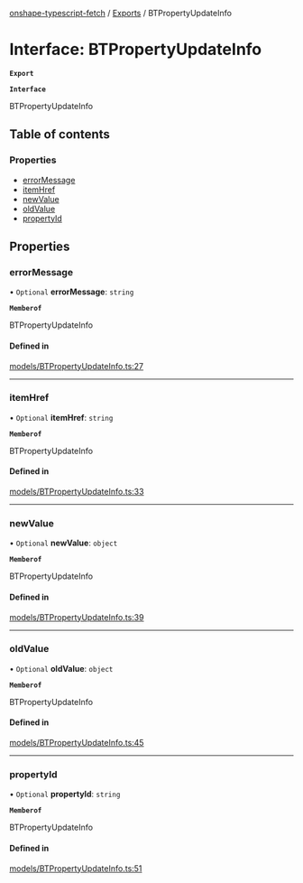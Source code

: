 [onshape-typescript-fetch](../README.md) / [Exports](../modules.md) / BTPropertyUpdateInfo

# Interface: BTPropertyUpdateInfo

**`Export`**

**`Interface`**

BTPropertyUpdateInfo

## Table of contents

### Properties

- [errorMessage](BTPropertyUpdateInfo.md#errormessage)
- [itemHref](BTPropertyUpdateInfo.md#itemhref)
- [newValue](BTPropertyUpdateInfo.md#newvalue)
- [oldValue](BTPropertyUpdateInfo.md#oldvalue)
- [propertyId](BTPropertyUpdateInfo.md#propertyid)

## Properties

### errorMessage

• `Optional` **errorMessage**: `string`

**`Memberof`**

BTPropertyUpdateInfo

#### Defined in

[models/BTPropertyUpdateInfo.ts:27](https://github.com/toebes/onshape-typescript-fetch/blob/3e11ae1/models/BTPropertyUpdateInfo.ts#L27)

___

### itemHref

• `Optional` **itemHref**: `string`

**`Memberof`**

BTPropertyUpdateInfo

#### Defined in

[models/BTPropertyUpdateInfo.ts:33](https://github.com/toebes/onshape-typescript-fetch/blob/3e11ae1/models/BTPropertyUpdateInfo.ts#L33)

___

### newValue

• `Optional` **newValue**: `object`

**`Memberof`**

BTPropertyUpdateInfo

#### Defined in

[models/BTPropertyUpdateInfo.ts:39](https://github.com/toebes/onshape-typescript-fetch/blob/3e11ae1/models/BTPropertyUpdateInfo.ts#L39)

___

### oldValue

• `Optional` **oldValue**: `object`

**`Memberof`**

BTPropertyUpdateInfo

#### Defined in

[models/BTPropertyUpdateInfo.ts:45](https://github.com/toebes/onshape-typescript-fetch/blob/3e11ae1/models/BTPropertyUpdateInfo.ts#L45)

___

### propertyId

• `Optional` **propertyId**: `string`

**`Memberof`**

BTPropertyUpdateInfo

#### Defined in

[models/BTPropertyUpdateInfo.ts:51](https://github.com/toebes/onshape-typescript-fetch/blob/3e11ae1/models/BTPropertyUpdateInfo.ts#L51)
